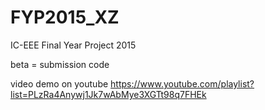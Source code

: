 # FYP2015_XZ
IC-EEE Final Year Project 2015

beta = submission code

video demo on youtube https://www.youtube.com/playlist?list=PLzRa4Anywj1Jk7wAbMye3XGTt98q7FHEk
